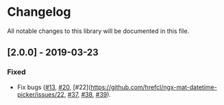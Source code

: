 # Changelog
All notable changes to this library will be documented in this file.

## [2.0.0] - 2019-03-23
### Fixed
- Fix bugs ([#13](https://github.com/hrefcl/ngx-mat-datetime-picker/issues/13), [#20](https://github.com/hrefcl/ngx-mat-datetime-picker/issues/20), [#22](https://github.com/hrefcl/ngx-mat-datetime-picker/issues/22, [#37](https://github.com/hrefcl/ngx-mat-datetime-picker/issues/37), [#38](https://github.com/hrefcl/ngx-mat-datetime-picker/issues/38), [#39](https://github.com/hrefcl/ngx-mat-datetime-picker/issues/39)).
